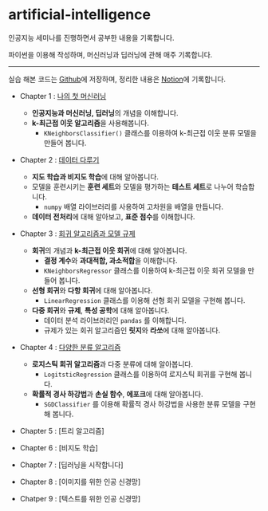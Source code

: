 # artificial-intelligence
인공지능 세미나를 진행하면서 공부한 내용을 기록합니다.

파이썬을 이용해 작성하며, 머신러닝과 딥러닝에 관해 매주 기록합니다.

-----
실습 해본 코드는 [Github](https://github.com/Jinwon-Dev/artificial-intelligence)에 저장하며, 정리한 내용은 [Notion](https://jinwonyoon.notion.site/Artificial-Intelligence-b01648e7ae1d4d1b97b523fe73c480d9)에 기록합니다.

- Chapter 1 : [나의 첫 머신러닝](https://jinwonyoon.notion.site/Chapter-1-0ee0eb675a9940ea84fba15006111299)
  - **인공지능과 머신러닝, 딥러닝**의 개념을 이해합니다.
  - **k-최근접 이웃 알고리즘**을 사용해봅니다.
    - `KNeighborsClassifier()` 클래스를 이용하여 k-최근접 이웃 분류 모델을 만들어 봅니다.

- Chapter 2 : [데이터 다루기](https://jinwonyoon.notion.site/Chapter-2-a676d519ae7846af850784f81947d75d)
  - **지도 학습과 비지도 학습**에 대해 알아봅니다.
  - 모델을 훈련시키는 **훈련 세트**와 모델을 평가하는 **테스트 세트**로 나누어 학습합니다.
    - `numpy` 배열 라이브러리를 사용하여 고차원을 배열을 만듭니다.
  - **데이터 전처리**에 대해 알아보고, **표준 점수**를 이해합니다.

- Chapter 3 : [회귀 알고리즘과 모델 규제](https://jinwonyoon.notion.site/Chapter-3-d1d6c7093ca54751a892c0132d5c57d2)
  - **회귀**의 개념과 **k-최근접 이웃 회귀**에 대해 알아봅니다.
    - **결정 계수**와 **과대적합, 과소적합**을 이해합니다.
    - `KNeighborsRegressor` 클래스를 이용하여 k-최근접 이웃 회귀 모델을 만들어 봅니다.
  - **선형 회귀**와 **다항 회귀**에 대해 알아봅니다.
    - `LinearRegression` 클래스를 이용해 선형 회귀 모델을 구현해 봅니다.
  - **다중 회귀**와 **규제**, **특성 공학**에 대해 알아봅니다.
    - 데이터 분석 라이브러리인 `pandas` 를 이해합니다.
    - 규제가 있는 회귀 알고리즘인 **릿지**와 **라쏘**에 대해 알아봅니다.

- Chapter 4 : [다양한 분류 알고리즘](https://jinwonyoon.notion.site/Chapter-4-c979e7fea39c45e794ead4422edb6e7e)
  - **로지스틱 회귀 알고리즘**과 다중 분류에 대해 알아봅니다.
    - `LogitsticRegression` 클래스를 이용하여 로지스틱 회귀를 구현해 봅니다.
  - **확률적 경사 하강법**과 **손실 함수**, **에포크**에 대해 알아봅니다.
    - `SGDClassifier` 를 이용해 확률적 경사 하강법을 사용한 분류 모델을 구현해 봅니다.  

- Chapter 5 : [트리 알고리즘]

- Chapter 6 : [비지도 학습]

- Chapter 7 : [딥러닝을 시작합니다]

- Chapter 8 : [이미지를 위한 인공 신경망]

- Chatper 9 : [텍스트를 위한 인공 신경망]